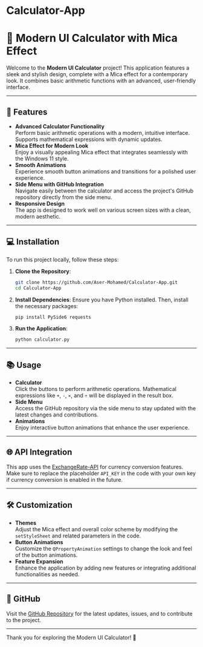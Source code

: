 # Calculator-App
# 🧮 Modern UI Calculator with Mica Effect

Welcome to the **Modern UI Calculator** project! This application features a sleek and stylish design, complete with a Mica effect for a contemporary look. It combines basic arithmetic functions with an advanced, user-friendly interface.

---

## 🚀 Features
- **Advanced Calculator Functionality**  
  Perform basic arithmetic operations with a modern, intuitive interface. Supports mathematical expressions with dynamic updates.
- **Mica Effect for Modern Look**  
  Enjoy a visually appealing Mica effect that integrates seamlessly with the Windows 11 style.
- **Smooth Animations**  
  Experience smooth button animations and transitions for a polished user experience.
- **Side Menu with GitHub Integration**  
  Navigate easily between the calculator and access the project's GitHub repository directly from the side menu.
- **Responsive Design**  
  The app is designed to work well on various screen sizes with a clean, modern aesthetic.

---

## 💻 Installation
To run this project locally, follow these steps:
1. **Clone the Repository**:
    ```bash
    git clone https://github.com/Aser-Mohamed/Calculator-App.git
    cd Calculator-App
    ```
2. **Install Dependencies**:
    Ensure you have Python installed. Then, install the necessary packages:
    ```bash
    pip install PySide6 requests
    ```
3. **Run the Application**:
    ```bash
    python calculator.py
    ```

---

## 📚 Usage
- **Calculator**  
  Click the buttons to perform arithmetic operations. Mathematical expressions like `+`, `-`, `×`, and `÷` will be displayed in the result box.
- **Side Menu**  
  Access the GitHub repository via the side menu to stay updated with the latest changes and contributions.
- **Animations**  
  Enjoy interactive button animations that enhance the user experience.

---

## 🌐 API Integration
This app uses the [ExchangeRate-API](https://www.exchangerate-api.com/) for currency conversion features. Make sure to replace the placeholder `API_KEY` in the code with your own key if currency conversion is enabled in the future.

---

## 🛠️ Customization
- **Themes**  
  Adjust the Mica effect and overall color scheme by modifying the `setStyleSheet` and related parameters in the code.
- **Button Animations**  
  Customize the `QPropertyAnimation` settings to change the look and feel of the button animations.
- **Feature Expansion**  
  Enhance the application by adding new features or integrating additional functionalities as needed.

---

## 🔗 GitHub
Visit the [GitHub Repository](https://github.com/Aser-Mohamed/Calculator-App) for the latest updates, issues, and to contribute to the project.

---

Thank you for exploring the Modern UI Calculator! 🚀
